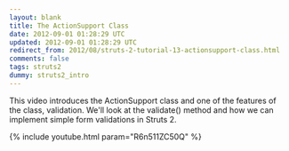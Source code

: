 ```yaml
---           
layout: blank
title: The ActionSupport Class
date: 2012-09-01 01:28:29 UTC
updated: 2012-09-01 01:28:29 UTC
redirect_from: 2012/08/struts-2-tutorial-13-actionsupport-class.html
comments: false
tags: struts2
dummy: struts2_intro
---
```


This video introduces the ActionSupport class and one of the features of the class, validation. We'll look at the validate() method and how we can implement simple form validations in Struts 2.

{% include youtube.html param="R6n511ZC50Q" %}